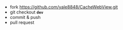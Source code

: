 - fork https://github.com/yale8848/CacheWebView.git
- git checkout **`dev`**
- commit & push
- pull request
